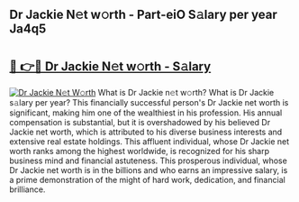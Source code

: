 ## Dr Jackie N𝚎t w𝚘rth - Part-eiO S𝚊lary per year Ja4q5

# <h2><a href="http://gc01jr2.nevu.top/?p=Dr+Jackie">🔗 👉🔴 Dr Jackie N𝚎t w𝚘rth - S𝚊lary</a></h2>

[![Dr Jackie N𝚎t W𝚘rth](https://i.imgur.com/Oavwk0R.jpeg)](http://gc01jr2.nevu.top/?p=Dr+Jackie)
What is Dr Jackie n𝚎t w𝚘rth? What is Dr Jackie s𝚊lary per year?
This financially successful person's Dr Jackie net worth is significant, making him one of the wealthiest in his profession. His annual compensation is substantial, but it is overshadowed by his believed Dr Jackie net worth, which is attributed to his diverse business interests and extensive real estate holdings. This affluent individual, whose Dr Jackie net worth ranks among the highest worldwide, is recognized for his sharp business mind and financial astuteness. This prosperous individual, whose Dr Jackie net worth is in the billions and who earns an impressive salary, is a prime demonstration of the might of hard work, dedication, and financial brilliance.
